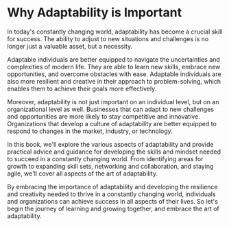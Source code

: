 Why Adaptability is Important
===========================================

In today's constantly changing world, adaptability has become a crucial skill for success. The ability to adjust to new situations and challenges is no longer just a valuable asset, but a necessity.

Adaptable individuals are better equipped to navigate the uncertainties and complexities of modern life. They are able to learn new skills, embrace new opportunities, and overcome obstacles with ease. Adaptable individuals are also more resilient and creative in their approach to problem-solving, which enables them to achieve their goals more effectively.

Moreover, adaptability is not just important on an individual level, but on an organizational level as well. Businesses that can adapt to new challenges and opportunities are more likely to stay competitive and innovative. Organizations that develop a culture of adaptability are better equipped to respond to changes in the market, industry, or technology.

In this book, we'll explore the various aspects of adaptability and provide practical advice and guidance for developing the skills and mindset needed to succeed in a constantly changing world. From identifying areas for growth to expanding skill sets, networking and collaboration, and staying agile, we'll cover all aspects of the art of adaptability.

By embracing the importance of adaptability and developing the resilience and creativity needed to thrive in a constantly changing world, individuals and organizations can achieve success in all aspects of their lives. So let's begin the journey of learning and growing together, and embrace the art of adaptability.
